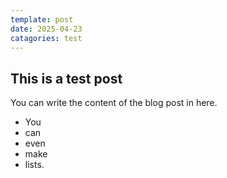 ```yaml
---
template: post
date: 2025-04-23
catagories: test
---
```


## This is a test post

You can write the content of the blog post in here.

- You
- can
- even
- make
- lists.
